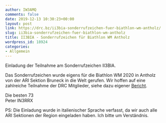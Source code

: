 ```yaml
---
author: IW3AMQ
comments: false
date: 2019-12-13 10:30:23+00:00
layout: post
link: https://drc.bz/ii3bia-sonderrufzeichen-fuer-biathlon-wm-antholz/
slug: ii3bia-sonderrufzeichen-fuer-biathlon-wm-antholz
title: II3BIA - Sonderrufzeichen für Biathlon WM Antholz
wordpress_id: 18924
categories:
- Allgemein
---
```





Einladung der Teilnahme am Sonderrufzeichen II3BIA. 







Das  Sonderrufzeichen wurde eigens für die Biathlon WM 2020 in Antholz von der ARI Sektion Bruneck in die  Welt gerufen. Wir hoffen auf eine zahlreiche Teilnahme der DRC Mitglieder, siehe dazu eigener [Bericht](https://drc.bz/betriebsarten/ii3bia-biathlon-wm-antholz/).







Die besten 73   
Peter IN3RRX 







PS: Die Einladung wurde in italienischer Sprache verfasst, da wir auch alle ARI Sektionen der Region eingeladen haben. Ich bitte um Verständnis.



